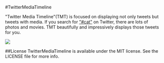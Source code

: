 #TwitterMediaTimeline

"Twitter Media Timeline"(TMT) is focused on displaying not only tweets but tweets with media. If you search for ["#cat"](https://twitter.com/search?q=%23cat&src=typd) on Twitter, there are lots of photos and movies. TMT beautifully and impressively displays those tweets for you.

![](http://i.gyazo.com/e67c8439ef0bf233faa61e711b224d44.gif)


##License
TwitterMediaTimeline is available under the MIT license. See the LICENSE file for more info.
